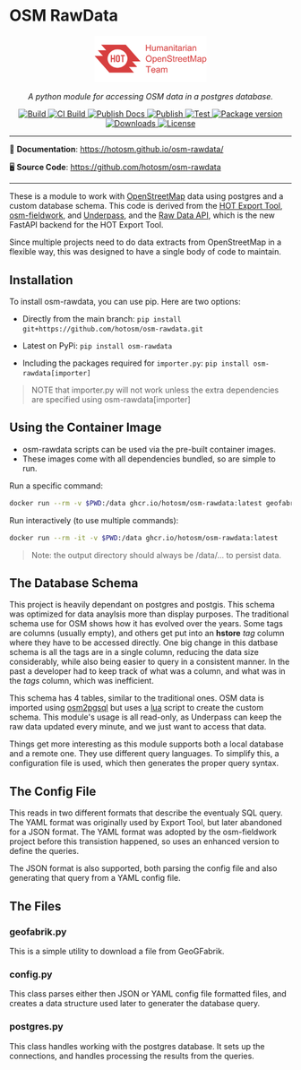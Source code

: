# OSM RawData

<!-- markdownlint-disable -->
<p align="center">
  <img src="https://github.com/hotosm/fmtm/blob/main/images/hot_logo.png?raw=true" style="width: 200px;" alt="HOT"></a>
</p>
<p align="center">
  <em>A python module for accessing OSM data in a postgres database.</em>
</p>
<p align="center">
  <a href="https://github.com/hotosm/osm-rawdata/actions/workflows/build.yml" target="_blank">
      <img src="https://github.com/hotosm/osm-rawdata/workflows/Build/badge.svg" alt="Build">
  </a>
  <a href="https://github.com/hotosm/osm-rawdata/actions/workflows/build-ci.yml" target="_blank">
      <img src="https://github.com/hotosm/osm-rawdata/workflows/Build CI Img/badge.svg" alt="CI Build">
  </a>
  <a href="https://github.com/hotosm/osm-rawdata/actions/workflows/docs.yml" target="_blank">
      <img src="https://github.com/hotosm/osm-rawdata/workflows/Publish Docs/badge.svg" alt="Publish Docs">
  </a>
  <a href="https://github.com/hotosm/osm-rawdata/actions/workflows/publish.yml" target="_blank">
      <img src="https://github.com/hotosm/osm-rawdata/workflows/Publish to PyPi.org/badge.svg" alt="Publish">
  </a>
  <a href="https://github.com/hotosm/osm-rawdata/actions/workflows/pytest.yml" target="_blank">
      <img src="https://github.com/hotosm/osm-rawdata/workflows/PyTest/badge.svg" alt="Test">
  </a>
  <a href="https://pypi.org/project/osm-rawdata" target="_blank">
      <img src="https://img.shields.io/pypi/v/osm-rawdata?color=%2334D058&label=pypi%20package" alt="Package version">
  </a>
  <a href="https://pypistats.org/packages/osm-rawdata" target="_blank">
      <img src="https://img.shields.io/pypi/dm/osm-rawdata.svg" alt="Downloads">
  </a>
  <a href="https://github.com/hotosm/osm-rawdata/blob/main/LICENSE.md" target="_blank">
      <img src="https://img.shields.io/github/license/hotosm/osm-rawdata.svg" alt="License">
  </a>
</p>

---

📖 **Documentation**: <a href="https://hotosm.github.io/osm-rawdata/" target="_blank">https://hotosm.github.io/osm-rawdata/</a>

🖥️ **Source Code**: <a href="https://github.com/hotosm/osm-rawdata" target="_blank">https://github.com/hotosm/osm-rawdata</a>

---

<!-- markdownlint-enable -->

These is a module to work with
[OpenStreetMap](https://www.openstreetmap.org) data using postgres and
a custom database schema. This code is derived from the [HOT Export
Tool](https://export.hotosm.org/en/v3/),
[osm-fieldwork](https://pypi.org/project/osm-fieldwork/), and
[Underpass](https://github.com/hotosm/underpass), and the [Raw Data
API](https://github.com/hotosm/raw-data-api), which is the new FastAPI
backend for the HOT Export Tool.

Since multiple projects need to do data extracts from OpenStreetMap in
a flexible way, this was designed to have a single body of code to
maintain.

## Installation

To install osm-rawdata, you can use pip. Here are two options:

- Directly from the main branch:
  `pip install git+https://github.com/hotosm/osm-rawdata.git`

- Latest on PyPi:
  `pip install osm-rawdata`

- Including the packages required for `importer.py`:
  `pip install osm-rawdata[importer]`

> NOTE that importer.py will not work unless the extra dependencies
> are specified using osm-rawdata[importer]

## Using the Container Image

- osm-rawdata scripts can be used via the pre-built container images.
- These images come with all dependencies bundled, so are simple to run.

Run a specific command:

```bash
docker run --rm -v $PWD:/data ghcr.io/hotosm/osm-rawdata:latest geofabrik <flags>
```

Run interactively (to use multiple commands):

```bash
docker run --rm -it -v $PWD:/data ghcr.io/hotosm/osm-rawdata:latest
```

> Note: the output directory should always be /data/... to persist data.

## The Database Schema

This project is heavily dependant on postgres and postgis. This schema
was optimized for data anaylsis more than display purposes. The
traditional schema use for OSM shows how it has evolved over the
years. Some tags are columns (usually empty), and others get put into
an **hstore** _tag_ column where they have to be accessed
directly. One big change in this datbase schema is all the tags are in
a single column, reducing the data size considerably, while also being
easier to query in a consistent manner. In the past a developer had to
keep track of what was a column, and what was in the _tags_ column,
which was inefficient.

This schema has 4 tables, similar to the traditional ones. OSM data is
imported using [osm2pgsql](https://osm2pgsql.org/) but uses a
[lua](http://www.lua.org/) script to create the custom
schema. This module's usage is all read-only, as Underpass can keep
the raw data updated every minute, and we just want to access that
data.

Things get more interesting as this module supports both a local
database and a remote one. They use different query languages. To
simplify this, a configuration file is used, which then generates the
proper query syntax.

## The Config File

This reads in two different formats that describe the eventualy SQL
query. The YAML format was originally used by Export Tool, but later
abandoned for a JSON format. The YAML format was adopted by the
osm-fieldwork project before this transistion happened, so uses an
enhanced version to define the queries.

The JSON format is also supported, both parsing the config file and
also generating that query from a YAML config file.

## The Files

### geofabrik.py

This is a simple utility to download a file from GeoGFabrik.

### config.py

This class parses either then JSON or YAML config file formatted
files, and creates a data structure used later to generater the
database query.

### postgres.py

This class handles working with the postgres database. It sets up the
connections, and handles processing the results from the queries.
